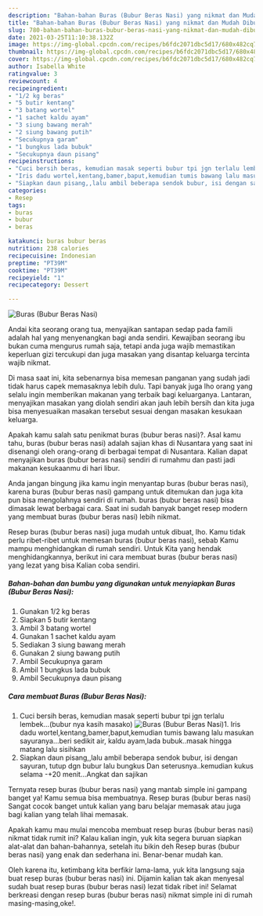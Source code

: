```yaml
---
description: "Bahan-bahan Buras (Bubur Beras Nasi) yang nikmat dan Mudah Dibuat"
title: "Bahan-bahan Buras (Bubur Beras Nasi) yang nikmat dan Mudah Dibuat"
slug: 780-bahan-bahan-buras-bubur-beras-nasi-yang-nikmat-dan-mudah-dibuat
date: 2021-03-25T11:10:38.132Z
image: https://img-global.cpcdn.com/recipes/b6fdc2071dbc5d17/680x482cq70/buras-bubur-beras-nasi-foto-resep-utama.jpg
thumbnail: https://img-global.cpcdn.com/recipes/b6fdc2071dbc5d17/680x482cq70/buras-bubur-beras-nasi-foto-resep-utama.jpg
cover: https://img-global.cpcdn.com/recipes/b6fdc2071dbc5d17/680x482cq70/buras-bubur-beras-nasi-foto-resep-utama.jpg
author: Isabella White
ratingvalue: 3
reviewcount: 4
recipeingredient:
- "1/2 kg beras"
- "5 butir kentang"
- "3 batang wortel"
- "1 sachet kaldu ayam"
- "3 siung bawang merah"
- "2 siung bawang putih"
- "Secukupnya garam"
- "1 bungkus lada bubuk"
- "Secukupnya daun pisang"
recipeinstructions:
- "Cuci bersih beras, kemudian masak seperti bubur tpi jgn terlalu lembek...(bubur nya kasih masako)"
- "Iris dadu wortel,kentang,bamer,baput,kemudian tumis bawang lalu masukan sayuranya...beri sedikit air, kaldu ayam,lada bubuk..masak hingga matang lalu sisihkan"
- "Siapkan daun pisang,,lalu ambil beberapa sendok bubur, isi dengan sayuran, tutup dgn bubur lalu bungkus Dan seterusnya..kemudian kukus selama -+20 menit...Angkat dan sajikan"
categories:
- Resep
tags:
- buras
- bubur
- beras

katakunci: buras bubur beras 
nutrition: 238 calories
recipecuisine: Indonesian
preptime: "PT39M"
cooktime: "PT39M"
recipeyield: "1"
recipecategory: Dessert

---
```



![Buras (Bubur Beras Nasi)](https://img-global.cpcdn.com/recipes/b6fdc2071dbc5d17/680x482cq70/buras-bubur-beras-nasi-foto-resep-utama.jpg)

Andai kita seorang orang tua, menyajikan santapan sedap pada famili adalah hal yang menyenangkan bagi anda sendiri. Kewajiban seorang ibu bukan cuma mengurus rumah saja, tetapi anda juga wajib memastikan keperluan gizi tercukupi dan juga masakan yang disantap keluarga tercinta wajib nikmat.

Di masa  saat ini, kita sebenarnya bisa memesan panganan yang sudah jadi tidak harus capek memasaknya lebih dulu. Tapi banyak juga lho orang yang selalu ingin memberikan makanan yang terbaik bagi keluarganya. Lantaran, menyajikan masakan yang diolah sendiri akan jauh lebih bersih dan kita juga bisa menyesuaikan masakan tersebut sesuai dengan masakan kesukaan keluarga. 



Apakah kamu salah satu penikmat buras (bubur beras nasi)?. Asal kamu tahu, buras (bubur beras nasi) adalah sajian khas di Nusantara yang saat ini disenangi oleh orang-orang di berbagai tempat di Nusantara. Kalian dapat menyajikan buras (bubur beras nasi) sendiri di rumahmu dan pasti jadi makanan kesukaanmu di hari libur.

Anda jangan bingung jika kamu ingin menyantap buras (bubur beras nasi), karena buras (bubur beras nasi) gampang untuk ditemukan dan juga kita pun bisa mengolahnya sendiri di rumah. buras (bubur beras nasi) bisa dimasak lewat berbagai cara. Saat ini sudah banyak banget resep modern yang membuat buras (bubur beras nasi) lebih nikmat.

Resep buras (bubur beras nasi) juga mudah untuk dibuat, lho. Kamu tidak perlu ribet-ribet untuk memesan buras (bubur beras nasi), sebab Kamu mampu menghidangkan di rumah sendiri. Untuk Kita yang hendak menghidangkannya, berikut ini cara membuat buras (bubur beras nasi) yang lezat yang bisa Kalian coba sendiri.

<!--inarticleads1-->

##### Bahan-bahan dan bumbu yang digunakan untuk menyiapkan Buras (Bubur Beras Nasi):

1. Gunakan 1/2 kg beras
1. Siapkan 5 butir kentang
1. Ambil 3 batang wortel
1. Gunakan 1 sachet kaldu ayam
1. Sediakan 3 siung bawang merah
1. Gunakan 2 siung bawang putih
1. Ambil Secukupnya garam
1. Ambil 1 bungkus lada bubuk
1. Ambil Secukupnya daun pisang




<!--inarticleads2-->

##### Cara membuat Buras (Bubur Beras Nasi):

1. Cuci bersih beras, kemudian masak seperti bubur tpi jgn terlalu lembek...(bubur nya kasih masako)
<img src="https://img-global.cpcdn.com/steps/cb500e05e1afd98f/160x128cq70/buras-bubur-beras-nasi-langkah-memasak-1-foto.jpg" alt="Buras (Bubur Beras Nasi)">1. Iris dadu wortel,kentang,bamer,baput,kemudian tumis bawang lalu masukan sayuranya...beri sedikit air, kaldu ayam,lada bubuk..masak hingga matang lalu sisihkan
1. Siapkan daun pisang,,lalu ambil beberapa sendok bubur, isi dengan sayuran, tutup dgn bubur lalu bungkus Dan seterusnya..kemudian kukus selama -+20 menit...Angkat dan sajikan




Ternyata resep buras (bubur beras nasi) yang mantab simple ini gampang banget ya! Kamu semua bisa membuatnya. Resep buras (bubur beras nasi) Sangat cocok banget untuk kalian yang baru belajar memasak atau juga bagi kalian yang telah lihai memasak.

Apakah kamu mau mulai mencoba membuat resep buras (bubur beras nasi) nikmat tidak rumit ini? Kalau kalian ingin, yuk kita segera buruan siapkan alat-alat dan bahan-bahannya, setelah itu bikin deh Resep buras (bubur beras nasi) yang enak dan sederhana ini. Benar-benar mudah kan. 

Oleh karena itu, ketimbang kita berfikir lama-lama, yuk kita langsung saja buat resep buras (bubur beras nasi) ini. Dijamin kalian tak akan menyesal sudah buat resep buras (bubur beras nasi) lezat tidak ribet ini! Selamat berkreasi dengan resep buras (bubur beras nasi) nikmat simple ini di rumah masing-masing,oke!.


